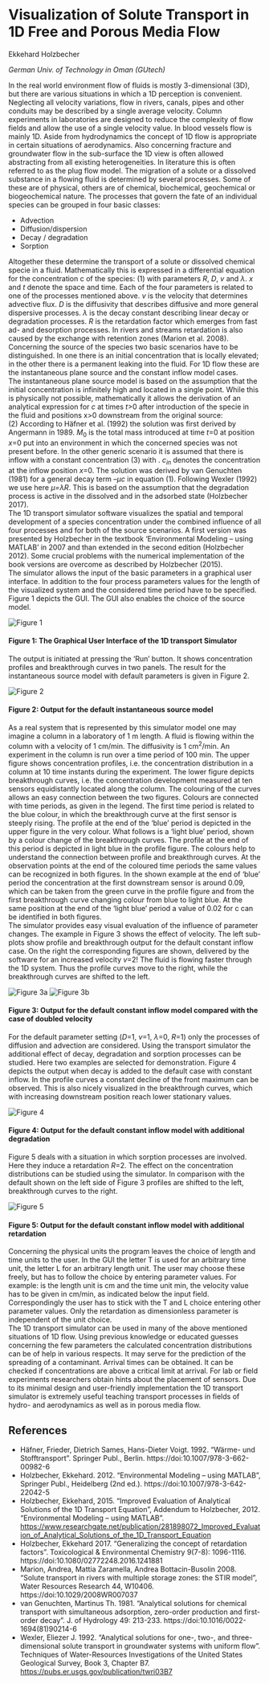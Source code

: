 # Visualization of Solute Transport in 1D Free and Porous Media Flow

Ekkehard Holzbecher

*German Univ. of Technology in Oman (GUtech)*

In the real world environment flow of fluids is mostly 3-dimensional (3D), but there are various situations in which a 1D perception is convenient. Neglecting all velocity variations, flow in rivers, canals, pipes and other conduits may be described by a single average velocity. Column experiments in laboratories are designed to reduce the complexity of flow fields and allow the use of a single velocity value. In blood vessels flow is mainly 1D. Aside from hydrodynamics the concept of 1D flow is appropriate in certain situations of aerodynamics.  Also concerning fracture and groundwater flow in the sub-surface the 1D view is often allowed abstracting from all existing heterogeneities. In literature this is often referred to as the plug flow model.
The migration of a solute or a dissolved substance in a flowing fluid is determined by several processes. Some of these are of physical, others are of chemical, biochemical, geochemical or biogeochemical nature. The processes that govern the fate of an individual species can be grouped in four basic classes: 
* Advection
* Diffusion/dispersion
* Decay / degradation
* Sorption
 
Altogether these determine the transport of a solute or dissolved chemical specie in a fluid. Mathematically this is expressed in a differential equation for the concentration c of the species:
(1)
with parameters *R*, *D*, *v* and *λ*. *x* and *t* denote the space and time. Each of the four parameters is related to one of the processes mentioned above. *v* is the velocity that determines advective flux. *D* is the diffusivity that describes diffusive and more general dispersive processes. *λ* is the decay constant describing linear decay or degradation processes. *R* is the retardation factor which emerges from fast ad- and desorption processes. In rivers and streams retardation is also caused by the exchange with retention zones (Marion et al. 2008).    
Concerning the source of the species two basic scenarios have to be distinguished. In one there is an initial concentration that is locally elevated; in the other there is a permanent leaking into the fluid. For 1D flow these are the instantaneous plane source and the constant inflow model cases.    
The instantaneous plane source model is based on the assumption that the initial concentration is infinitely high and located in a single point. While this is physically not possible, mathematically it allows the derivation of an analytical expression for *c* at times *t*>0 after introduction of the specie in the fluid and positions x>0 downstream from the original source:   
(2)
According to Häfner et al. (1992) the solution was first derived by Angermann in 1989. *M*<sub>0</sub> is the total mass introduced at time *t*=0 at position *x*=0 put into an environment in which the concerned species was not present before. 
In the other generic scenario it is assumed that there is inflow with a constant concentration 
(3)
with .
*c<sub>in</sub>* denotes the concentration at the inflow position *x*=0. The solution was derived by van Genuchten (1981) for a general decay term –*μc* in equation (1). Following Wexler (1992) we use here *μ=λR*. This is based on the assumption that the degradation process is active in the dissolved and in the adsorbed state (Holzbecher 2017).   
The 1D transport simulator software visualizes the spatial and temporal development of a species concentration under the combined influence of all four processes and for both of the source scenarios. A first version was presented by Holzbecher in the textbook ‘Environmental Modeling – using MATLAB’ in 2007 and than extended in the second edition (Holzbecher 2012). Some crucial problems with the numerical implementation of the book versions are overcome as described by Holzbecher (2015).    
The simulator allows the input of the basic parameters in a graphical user interface. In addition to the four process parameters values for the length of the visualized system and the considered time period have to be specified.  Figure 1 depicts the GUI. The GUI also enables the choice of the source model.

![Figure 1](Fig1.png)
#### Figure 1: The Graphical User Interface of the 1D transport Simulator
The output is initiated at pressing the ‘Run’ button. It shows concentration profiles and breakthrough curves in two panels. The result for the instantaneous source model with default parameters is given in Figure 2. 

![Figure 2](Fig2.png)
#### Figure 2: Output for the default instantaneous source model
As a real system that is represented by this simulator model one may imagine a column in a laboratory of 1 m length. A fluid is flowing within the column with a velocity of 1 cm/min. The diffusivity is 1 cm<sup>2</sup>/min. An experiment in the column is run over a time period of 100 min. 
The upper figure shows concentration profiles, i.e. the concentration distribution in a column at 10 time instants during the experiment. The lower figure depicts breakthrough curves, i.e. the concentration development measured at ten sensors equidistantly located along the column. 
The colouring of the curves allows an easy connection between the two figures. Colours are connected with time periods, as given in the legend. The first time period is related to the blue colour, in which the breakthrough curve at the first sensor is steeply rising. The profile at the end of the ‘blue’ period is depicted in the upper figure in the very colour. What follows is a ‘light blue’ period, shown by a colour change of the breakthrough curves. The profile at the end of this period is depicted in light blue in the profile figure. 
The colours help to understand the connection between profile and breakthrough curves. At the observation points at the end of the coloured time periods the same values can be recognized in both figures. In the shown example at the end of ‘blue’ period the concentration at the first downstream sensor is around 0.09, which can be taken from the green curve in the profile figure and from the first breakthrough curve changing colour from blue to light blue. At the same position at the end of the ‘light blue’ period a value of 0.02 for c can be identified in both figures.   
The simulator provides easy visual evaluation of the influence of parameter changes. The example in Figure 3 shows the effect of velocity. The left sub-plots show profile and breakthrough output for the default constant inflow case. On the right the corresponding figures are shown, delivered by the software for an increased velocity *v*=2! The fluid is flowing faster through the 1D system. Thus the profile curves move to the right, while the breakthrough curves are shifted to the left.

![Figure 3a](Fig3a.png)
![Figure 3b](Fig3b.png)
#### Figure 3: Output for the default constant inflow model compared with the case of doubled velocity 
For the default parameter setting (*D*=1, *v*=1, *λ*=0, *R*=1) only the processes of diffusion and advection are considered. Using the transport simulator the additional effect of decay, degradation and sorption processes can be studied. Here two examples are selected for demonstration.  Figure 4 depicts the output when decay is added to the default case with constant inflow. In the profile curves a constant decline of the front maximum can be observed. This is also nicely visualized in the breakthrough curves, which with increasing downstream position reach lower stationary values.  

![Figure 4](Fig4.png)
#### Figure 4: Output for the default constant inflow model with additional degradation 
Figure 5 deals with a situation in which sorption processes are involved. Here they induce a retardation *R*=2. The effect on the concentration distributions can be studied using the simulator. In comparison with the default shown on the left side of Figure 3 profiles are shifted to the left, breakthrough curves to the right.  

![Figure 5](Fig5.png)
#### Figure 5: Output for the default constant inflow model with additional retardation 
Concerning the physical units the program leaves the choice of length and time units to the user. In the GUI the letter T is used for an arbitrary time unit, the letter L for an arbitrary length unit. The user may choose these freely, but has to follow the choice by entering parameter values. For example: is the length unit is cm and the time unit min, the velocity value has to be given in cm/min, as indicated below the input field. Correspondingly the user has to stick with the T and L choice entering other parameter values. Only the retardation as dimensionless parameter is independent of the unit choice.      
 The 1D transport simulator can be used in many of the above mentioned situations of 1D flow. Using previous knowledge or educated guesses concerning the few parameters the calculated concentration distributions can be of help in various respects. It may serve for the prediction of the spreading of a contaminant. Arrival times can be obtained. It can be checked if concentrations are above a critical limit at arrival. For lab or field experiments researchers obtain hints about the placement of sensors. 
Due to its minimal design and user-friendly implementation the 1D transport simulator is extremely useful teaching transport processes in fields of hydro- and aerodynamics as well as in porous media flow.            
## References 
* Häfner, Frieder, Dietrich Sames, Hans-Dieter Voigt. 1992. “Wärme- und Stofftransport”. Springer Publ., Berlin. https://doi:10.1007/978-3-662-00982-6
* Holzbecher, Ekkehard. 2012. “Environmental Modeling – using MATLAB”, Springer Publ., Heidelberg (2nd ed.). https://doi:10.1007/978-3-642-22042-5 
* Holzbecher, Ekkehard, 2015. “Improved Evaluation of Analytical Solutions of the 1D Transport Equation”, Addendum to Holzbecher, 2012. “Environmental Modeling – using MATLAB”. https://www.researchgate.net/publication/281898072_Improved_Evaluation_of_Analytical_Solutions_of_the_1D_Transport_Equation
* Holzbecher, Ekkehard 2017. “Generalizing the concept of retardation factors”. Toxicological & Environmental Chemistry 9(7-8): 1096-1116. https://doi:10.1080/02772248.2016.1241881
* Marion, Andrea, Mattia Zaramella, Andrea Bottacin-Busolin 2008. “Solute transport in rivers with multiple storage zones: the STIR model”, Water Resources Research 44, W10406. https://doi:10.1029/2008WR007037
* van Genuchten, Martinus Th. 1981. “Analytical solutions for chemical transport with simultaneous adsorption, zero-order production and first-order decay”. J. of Hydrology 49: 213-233. https://doi:10.1016/0022-1694(81)90214-6
* Wexler, Eliezer J. 1992.  “Analytical solutions for one-, two-, and three-dimensional solute transport in groundwater systems with uniform flow”. Techniques of Water-Resources Investigations of the United States Geological Survey, Book 3, Chapter B7. https://pubs.er.usgs.gov/publication/twri03B7
